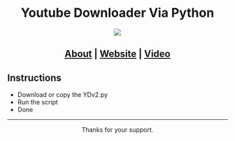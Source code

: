 <h1 align="center">Youtube Downloader Via Python</h1>

<p align="center">
  <img src="https://th.bing.com/th/id/OIG4.7mSf.g6frE7I1j0SaU5u?w=270&h=270&c=6&r=0&o=5&pid=ImgGn">
</p>

<h2 align="center">
  <a href="[About URL]">About</a> | <a href="[Website URL]">Website</a> | <a href="https://www.dailymotion.com/video/k3rFdSaGi9TPPPARtea">Video</a> 
</h2>

## Instructions
- Download or copy the YDv2.py
- Run the script
- Done

-----


<p align="center"> Thanks for your support. </p>
